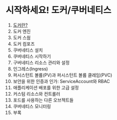 # 시작하세요! 도커/쿠버네티스

1. [도커란?](https://github.com/bulgemi/shell-love-five/blob/master/docker_k8s/1.md)
2. 도커 엔진
3. 도커 스웜
4. 도커 컴포즈
5. 쿠버네티스 설치
6. 쿠버네티스 시작하기
7. 구버네티스 리소스 관리와 설정
8. 인그레스(Ingress)
9. 퍼시스턴트 볼륨(PV)과 퍼시스턴트 볼륨 클레임(PVC)
10. 보안을 위한 인증과 인가: ServiceAccount와 RBAC
11. 애플리케이션 배포를 위한 고급 설정
12. 커스텀 리소스와 컨트롤러
13. 포드를 사용하는 다른 오브젝트들
14. 쿠버네티스 모니터링
15. 부록